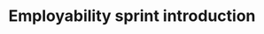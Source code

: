 ---
content_type: topic
learning_outcomes:
prerequisites:
  hard: 
  soft: []
ready: true
tags:
- employability-sprint
title: Employability sprint introduction
---